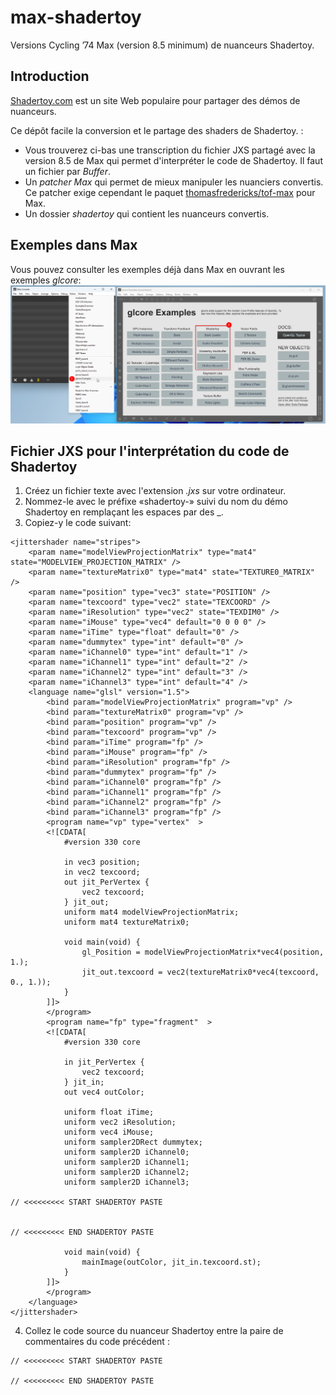 # max-shadertoy
Versions Cycling ’74 Max (version 8.5 minimum) de nuanceurs Shadertoy.

## Introduction

[Shadertoy.com](https://www.shadertoy.com/) est un site Web populaire pour partager des démos de nuanceurs. 

Ce dépôt facile la conversion et le partage des shaders de Shadertoy. :
* Vous trouverez ci-bas une transcription du fichier JXS partagé avec la version 8.5 de Max qui permet d'interpréter le code de Shadertoy. Il faut un fichier par *Buffer*.
* Un *patcher Max* qui permet de mieux manipuler les nuanciers convertis. Ce patcher exige cependant le paquet [thomasfredericks/tof-max](https://github.com/thomasfredericks/tof-max) pour Max.
* Un dossier *shadertoy* qui contient les nuanceurs convertis.


## Exemples dans Max
Vous pouvez consulter les exemples déjà dans Max en ouvrant les exemples *glcore*:
![Exemples glcore](max_850_glcore_shaderdtoy.png)

## Fichier JXS pour l'interprétation du code de Shadertoy

1. Créez un fichier texte avec l'extension *.jxs* sur votre ordinateur. 
2. Nommez-le avec le préfixe «shadertoy-» suivi du nom du démo Shadertoy en remplaçant les espaces par des _. 
3. Copiez-y le code suivant:
```
<jittershader name="stripes">
    <param name="modelViewProjectionMatrix" type="mat4" state="MODELVIEW_PROJECTION_MATRIX" />
    <param name="textureMatrix0" type="mat4" state="TEXTURE0_MATRIX" />
    <param name="position" type="vec3" state="POSITION" />
    <param name="texcoord" type="vec2" state="TEXCOORD" />
    <param name="iResolution" type="vec2" state="TEXDIM0" />
    <param name="iMouse" type="vec4" default="0 0 0 0" />
    <param name="iTime" type="float" default="0" />
	<param name="dummytex" type="int" default="0" />
	<param name="iChannel0" type="int" default="1" />
	<param name="iChannel1" type="int" default="2" />
	<param name="iChannel2" type="int" default="3" />
    <param name="iChannel3" type="int" default="4" />
    <language name="glsl" version="1.5">
        <bind param="modelViewProjectionMatrix" program="vp" />
        <bind param="textureMatrix0" program="vp" />
        <bind param="position" program="vp" />
        <bind param="texcoord" program="vp" />
        <bind param="iTime" program="fp" />
        <bind param="iMouse" program="fp" />
        <bind param="iResolution" program="fp" />
		<bind param="dummytex" program="fp" />
		<bind param="iChannel0" program="fp" />
		<bind param="iChannel1" program="fp" />
		<bind param="iChannel2" program="fp" />
        <bind param="iChannel3" program="fp" />
		<program name="vp" type="vertex"  >
		<![CDATA[
			#version 330 core
			
			in vec3 position;
			in vec2 texcoord;
			out jit_PerVertex {
				vec2 texcoord;
			} jit_out;
			uniform mat4 modelViewProjectionMatrix;
			uniform mat4 textureMatrix0;
			
			void main(void) {
				gl_Position = modelViewProjectionMatrix*vec4(position, 1.);
				jit_out.texcoord = vec2(textureMatrix0*vec4(texcoord, 0., 1.));
			}
		]]>
		</program>      
        <program name="fp" type="fragment"  >
        <![CDATA[
            #version 330 core
            
            in jit_PerVertex {
                vec2 texcoord;
            } jit_in;
            out vec4 outColor;

            uniform float iTime;
            uniform vec2 iResolution;
            uniform vec4 iMouse;
			uniform sampler2DRect dummytex;
			uniform sampler2D iChannel0;
			uniform sampler2D iChannel1;
			uniform sampler2D iChannel2;
            uniform sampler2D iChannel3;

// <<<<<<<<< START SHADERTOY PASTE


// <<<<<<<<< END SHADERTOY PASTE

			void main(void) {                
				mainImage(outColor, jit_in.texcoord.st);
			}
        ]]>
        </program>
    </language>
</jittershader>

```

4. Collez le code source du nuanceur Shadertoy entre la paire de commentaires du code précédent :
```
// <<<<<<<<< START SHADERTOY PASTE 

// <<<<<<<<< END SHADERTOY PASTE
```
